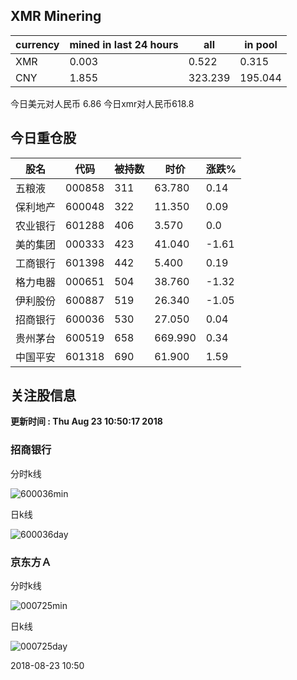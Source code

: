 ## XMR Minering

|currency|mined in last 24 hours|all|in pool|
|---|---|---|---|
|XMR|0.003|0.522|0.315|
|CNY|1.855|323.239|195.044|

今日美元对人民币 6.86	今日xmr对人民币618.8


## 今日重仓股 

|股名|代码|被持数|时价|涨跌%|
|---|---|---|---|---|
|五粮液|000858|311|63.780|0.14|
|保利地产|600048|322|11.350|0.09|
|农业银行|601288|406|3.570|0.0|
|美的集团|000333|423|41.040|-1.61|
|工商银行|601398|442|5.400|0.19|
|格力电器|000651|504|38.760|-1.32|
|伊利股份|600887|519|26.340|-1.05|
|招商银行|600036|530|27.050|0.04|
|贵州茅台|600519|658|669.990|0.34|
|中国平安|601318|690|61.900|1.59|

## 关注股信息
**更新时间 : Thu Aug 23 10:50:17 2018**
### 招商银行 
分时k线

![600036min](http://image.sinajs.cn/newchart/min/n/sh600036.gif)

日k线

![600036day](http://image.sinajs.cn/newchart/daily/n/sh600036.gif)

### 京东方Ａ 
分时k线

![000725min](http://image.sinajs.cn/newchart/min/n/sz000725.gif)

日k线

![000725day](http://image.sinajs.cn/newchart/daily/n/sz000725.gif)

2018-08-23 10:50